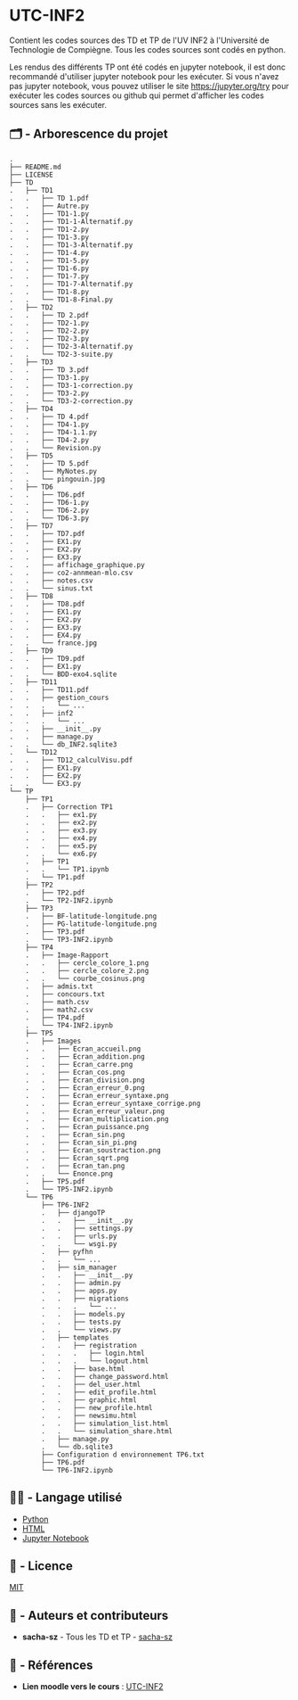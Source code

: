 # UTC-INF2
Contient les codes sources des TD et TP de l'UV INF2 à l'Université de Technologie de Compiègne.
Tous les codes sources sont codés en python.

Les rendus des différents TP ont été codés en jupyter notebook, il est donc recommandé d'utiliser jupyter notebook pour les exécuter.
Si vous n'avez pas jupyter notebook, vous pouvez utiliser le site https://jupyter.org/try pour exécuter les codes sources ou
github qui permet d'afficher les codes sources sans les exécuter.

## :card_index_dividers: - Arborescence du projet

```
.
├── README.md
├── LICENSE
├── TD
.   ├── TD1
.   .   ├── TD 1.pdf
.   .   ├── Autre.py
.   .   ├── TD1-1.py
.   .   ├── TD1-1-Alternatif.py
.   .   ├── TD1-2.py
.   .   ├── TD1-3.py
.   .   ├── TD1-3-Alternatif.py
.   .   ├── TD1-4.py
.   .   ├── TD1-5.py
.   .   ├── TD1-6.py
.   .   ├── TD1-7.py
.   .   ├── TD1-7-Alternatif.py
.   .   ├── TD1-8.py
.   .   └── TD1-8-Final.py
.   ├── TD2
.   .   ├── TD 2.pdf
.   .   ├── TD2-1.py
.   .   ├── TD2-2.py
.   .   ├── TD2-3.py
.   .   ├── TD2-3-Alternatif.py
.   .   └── TD2-3-suite.py
.   ├── TD3
.   .   ├── TD 3.pdf
.   .   ├── TD3-1.py
.   .   ├── TD3-1-correction.py
.   .   ├── TD3-2.py
.   .   └── TD3-2-correction.py
.   ├── TD4
.   .   ├── TD 4.pdf
.   .   ├── TD4-1.py
.   .   ├── TD4-1.1.py
.   .   ├── TD4-2.py
.   .   └── Revision.py
.   ├── TD5
.   .   ├── TD 5.pdf
.   .   ├── MyNotes.py
.   .   └── pingouin.jpg
.   ├── TD6
.   .   ├── TD6.pdf
.   .   ├── TD6-1.py
.   .   ├── TD6-2.py
.   .   └── TD6-3.py
.   ├── TD7
.   .   ├── TD7.pdf
.   .   ├── EX1.py
.   .   ├── EX2.py
.   .   ├── EX3.py
.   .   ├── affichage_graphique.py
.   .   ├── co2-annmean-mlo.csv
.   .   ├── notes.csv
.   .   └── sinus.txt
.   ├── TD8
.   .   ├── TD8.pdf
.   .   ├── EX1.py
.   .   ├── EX2.py
.   .   ├── EX3.py
.   .   ├── EX4.py
.   .   └── france.jpg
.   ├── TD9
.   .   ├── TD9.pdf
.   .   ├── EX1.py
.   .   └── BDD-exo4.sqlite
.   ├── TD11
.   .   ├── TD11.pdf
.   .   ├── gestion_cours
.   .   .   └── ...
.   .   ├── inf2
.   .   .   └── ...
.   .   ├── __init__.py
.   .   ├── manage.py
.   .   └── db_INF2.sqlite3
.   └── TD12
.   .   ├── TD12_calculVisu.pdf
.   .   ├── EX1.py
.   .   ├── EX2.py
.   .   └── EX3.py
└── TP
    ├── TP1 
    .   ├── Correction TP1
    .   .   ├── ex1.py
    .   .   ├── ex2.py
    .   .   ├── ex3.py
    .   .   ├── ex4.py
    .   .   ├── ex5.py
    .   .   └── ex6.py
    .   ├── TP1
    .   .   └── TP1.ipynb
    .   └── TP1.pdf
    ├── TP2
    .   ├── TP2.pdf
    .   └── TP2-INF2.ipynb
    ├── TP3
    .   ├── BF-latitude-longitude.png
    .   ├── PG-latitude-longitude.png
    .   ├── TP3.pdf
    .   └── TP3-INF2.ipynb
    ├── TP4
    .   ├── Image-Rapport
    .   .   ├── cercle_colore_1.png
    .   .   ├── cercle_colore_2.png
    .   .   └── courbe_cosinus.png
    .   ├── admis.txt
    .   ├── concours.txt
    .   ├── math.csv
    .   ├── math2.csv
    .   ├── TP4.pdf
    .   └── TP4-INF2.ipynb
    ├── TP5
    .   ├── Images
    .   .   ├── Ecran_accueil.png
    .   .   ├── Ecran_addition.png
    .   .   ├── Ecran_carre.png
    .   .   ├── Ecran_cos.png
    .   .   ├── Ecran_division.png
    .   .   ├── Ecran_erreur_0.png
    .   .   ├── Ecran_erreur_syntaxe.png
    .   .   ├── Ecran_erreur_syntaxe_corrige.png
    .   .   ├── Ecran_erreur_valeur.png
    .   .   ├── Ecran_multiplication.png
    .   .   ├── Ecran_puissance.png
    .   .   ├── Ecran_sin.png
    .   .   ├── Ecran_sin_pi.png
    .   .   ├── Ecran_soustraction.png
    .   .   ├── Ecran_sqrt.png
    .   .   ├── Ecran_tan.png
    .   .   └── Enonce.png
    .   ├── TP5.pdf
    .   └── TP5-INF2.ipynb
    └── TP6
        ├── TP6-INF2
        .   ├── djangoTP
        .   .   ├── __init__.py
        .   .   ├── settings.py
        .   .   ├── urls.py
        .   .   └── wsgi.py
        .   ├── pyfhn
        .   .   └── ...
        .   ├── sim_manager
        .   .   ├── __init__.py
        .   .   ├── admin.py
        .   .   ├── apps.py
        .   .   ├── migrations
        .   .   .   └── ...
        .   .   ├── models.py
        .   .   ├── tests.py
        .   .   └── views.py
        .   ├── templates
        .   .   ├── registration
        .   .   .   ├── login.html
        .   .   .   └── logout.html
        .   .   ├── base.html
        .   .   ├── change_password.html
        .   .   ├── del_user.html
        .   .   ├── edit_profile.html
        .   .   ├── graphic.html
        .   .   ├── new_profile.html
        .   .   ├── newsimu.html
        .   .   ├── simulation_list.html
        .   .   └── simulation_share.html
        .   ├── manage.py
        .   └── db.sqlite3
        ├── Configuration d environnement TP6.txt
        ├── TP6.pdf
        └── TP6-INF2.ipynb
```
## :technologist: - Langage utilisé
- [Python](https://www.python.org/)
- [HTML](https://www.wikiwand.com/fr/Hypertext_Markup_Language)
- [Jupyter Notebook](https://jupyter.org/)

## :memo: - Licence

[MIT](LICENSE)

## :notebook_with_decorative_cover: - Auteurs et contributeurs

-   **sacha-sz** - Tous les TD et TP - [sacha-sz](https://github.com/sacha-sz/)

## :bookmark_tabs: - Références
- **Lien moodle vers le cours** : [UTC-INF2](https://moodle.utc.fr/course/view.php?id=2590)